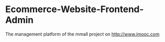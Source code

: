 # Ecommerce-Website-Frontend-Admin
The management platform of the mmall project on http://www.imooc.com
